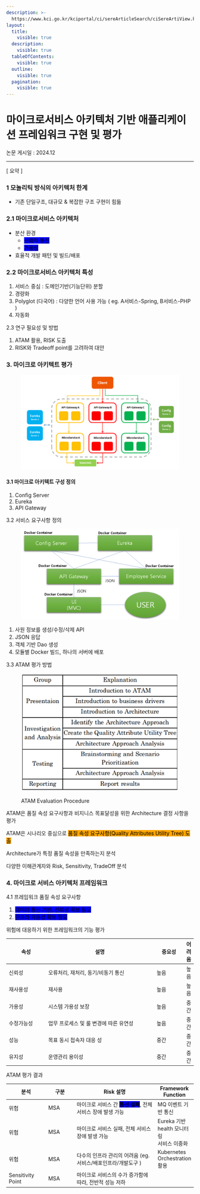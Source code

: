 ```yaml
---
description: >-
  https://www.kci.go.kr/kciportal/ci/sereArticleSearch/ciSereArtiView.kci?sereArticleSearchBean.artiId=ART002796829
layout:
  title:
    visible: true
  description:
    visible: true
  tableOfContents:
    visible: true
  outline:
    visible: true
  pagination:
    visible: true
---
```


# 마이크로서비스 아키텍처 기반 애플리케이션 프레임워크 구현 및 평가



논문 게시일 : 2024.12

***

\[ 요약 ]

### 1 모놀리틱 방식의 아키텍처 한계

* 기존 단일구조, 대규모 & 복잡한 구조 구현이 힘듦

### 2.1 마이크로서비스 아키텍처

* 분산 환경
  * <mark style="background-color:blue;">신뢰적 통신</mark>
  * <mark style="background-color:blue;">가용성</mark>
* 효율적 개발 패턴 및 빌드/배포

### 2.2 마이크로서비스 아키텍처 특성

1. 서비스 중심 :  도메인기반(기능단위) 분할
2. 경량화&#x20;
3. Polyglot (다국어) : 다양한 언어 사용 가능 ( eg. A서비스-Spring, B서비스-PHP )
4. 자동화

2.3 연구 필요성 및 방법

1. ATAM 활용, RISK 도출
2. RISK와 Tradeoff point를 고려하여 대안

### 3. 마이크로 아키텍트 평가

<div align="left"><figure><img src="../../.gitbook/assets/image (2) (1) (1).png" alt=""><figcaption></figcaption></figure></div>

#### 3.1 마이크로 아키텍트 구성 정의

1. Config Server
2. Eureka
3. API Gateway

3.2 서비스 요구사항 정의

<div align="left"><figure><img src="../../.gitbook/assets/image (3) (1).png" alt=""><figcaption></figcaption></figure></div>

1. 사원 정보를 생성/수정/삭제 API
2. JSON 응답
3. 객체 기반 Dao 생성
4. 모듈별 Docker 빌드, 하나의 서버에 배포

3.3 ATAM 평가 방법

<div align="left"><figure><img src="../../.gitbook/assets/image (4) (1).png" alt=""><figcaption><p>ATAM Evaluation Procedure</p></figcaption></figure></div>

ATAM은 품질 속성 요구사항과 비지니스 목표달성을 위한 Architecture 결정 사항을 평가

ATAM은 시나리오 중심으로 <mark style="background-color:orange;">품질 속성 요구사항(Quality Attributes Utility Tree) 도출</mark>

Architecture가 특정 품질 속성을 만족하는지 분석

다양한 이해관계자와 Risk, Sensitivity, TradeOff 분석



### 4. 마이크로 서비스 아키텍처 프레임워크

4.1 프레임워크 품질 속성 요구사항

1. <mark style="background-color:blue;">데이터 통신 기반, 신뢰성 확보 필요</mark>
2. <mark style="background-color:blue;">인프라 가용성 확보 필요</mark>

위험에 대응하기 위한 프레임워크의 기능 평가

<table><thead><tr><th width="128">속성</th><th width="395">설명</th><th width="90">중요성</th><th>어려움</th></tr></thead><tbody><tr><td>신뢰성</td><td>오류처리, 재처리, 동기/비동기 통신</td><td>높음</td><td>높음</td></tr><tr><td>재사용성</td><td>재사용</td><td>높음</td><td>높음</td></tr><tr><td>가용성</td><td>시스템 가용성 보장</td><td>높음</td><td>중간</td></tr><tr><td>수정가능성</td><td>업무 프로세스 및 룰 변경에 따른 유연성</td><td>높음</td><td>중간</td></tr><tr><td>성능</td><td>목표 동시 접속자 대응 성</td><td>중간</td><td>중간</td></tr><tr><td>유지성</td><td>운영관리 용이성</td><td>중간</td><td>중간</td></tr></tbody></table>



ATAM 평가 결과

<table><thead><tr><th width="102">분석</th><th width="76">구분</th><th width="278">Risk 설명</th><th>Framework Function</th></tr></thead><tbody><tr><td>위험</td><td>MSA</td><td>마이크로 서비스 간 <mark style="background-color:blue;"><strong>통신 실패</strong></mark>, 전체 서비스 장애 발생 가능</td><td>MQ 이벤트 기반 통신</td></tr><tr><td>위험</td><td>MSA</td><td>마이크로 서비스 실패, 전체 서비스 장애 발생 가능</td><td>Eureka 기반 health 모니터링<br>서비스 이중화</td></tr><tr><td>위험</td><td>MSA</td><td>다수의 인프라 관리의 어려움 (eg.  서비스/배포인프라/개발도구 )</td><td>Kubernetes Orchestration 활용</td></tr><tr><td>Sensitivity Point</td><td>MSA</td><td>마이크로 서비스의 수가 증가함에 따라, 전반적 성능 저하</td><td></td></tr></tbody></table>

